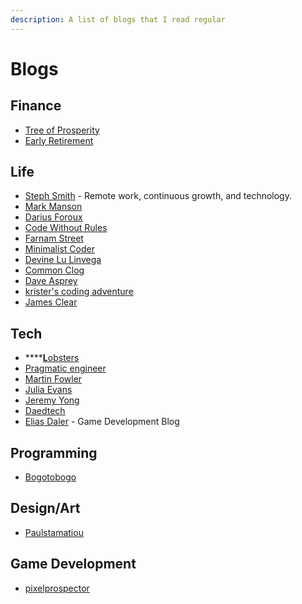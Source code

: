 ```yaml
---
description: A list of blogs that I read regular
---
```


# Blogs

## Finance

* [Tree of Prosperity ](http://treeofprosperity.blogspot.com/)
* [Early Retirement](https://earlyretirementsg.weebly.com/)

## Life

* [Steph Smith](https://blog.stephsmith.io/) - Remote work, continuous growth, and technology.
* [Mark Manson](https://markmanson.net/archive)
* [Darius Foroux](https://dariusforoux.com/blog/?utm_source=pocket)
* [Code Without Rules](https://codewithoutrules.com/)
* [Farnam Street](https://fs.blog/blog/)
* [Minimalist Coder](http://theminimalistcoder.com/)
* [Devine Lu Linvega](https://wiki.xxiivv.com/#devine+lu+linvega)
* [Common Clog](https://commoncog.com/blog/)
* [Dave Asprey](https://blog.daveasprey.com/category/article/)
* [krister's coding adventure](http://code.krister.ee/)
* [James Clear](https://jamesclear.com/)

## Tech

* \*\*\*\*[**L**obsters](https://lobste.rs/)
* [Pragmatic engineer](https://blog.pragmaticengineer.com/)
* [Martin Fowler](https://martinfowler.com)
* [Julia Evans](https://jvns.ca/)
* [Jeremy Yong](https://www.jeremyong.com/)
* [Daedtech](https://daedtech.com/)
* [Elias Daler](https://eliasdaler.github.io/) - Game Development Blog

## Programming

* [Bogotobogo](https://www.bogotobogo.com/index.php)

## Design/Art

* [Paulstamatiou](https://paulstamatiou.com/)

## Game Development

* [pixelprospector](https://pixelprospector.com/)







